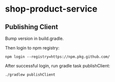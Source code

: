 # shop-product-service


## Publishing Client

Bump version in build.gradle.

Then login to npm registry: 

`npm login --registry=https://npm.pkg.github.com/`

After successful login, run gradle task publishClient:

`./gradlew publishClient`

